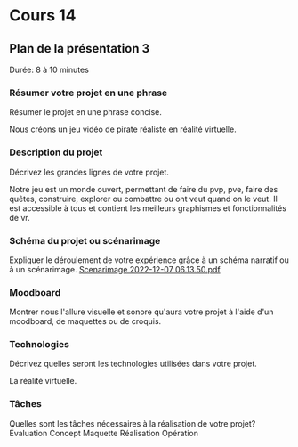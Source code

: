 # Cours 14
## Plan de la présentation 3
Durée: 8 à 10 minutes

### Résumer votre projet en une phrase
Résumer le projet en une phrase concise.  

Nous créons un jeu vidéo de pirate réaliste en réalité virtuelle.


### Description du projet 

Décrivez les grandes lignes de votre projet. 

Notre jeu est un monde ouvert, permettant de faire du pvp, pve, faire des quêtes, construire, explorer ou combattre ou ont veut quand on le veut.
Il est accessible à tous et contient les meilleurs graphismes et fonctionnalités de vr.


### Schéma du projet ou scénarimage
Expliquer le déroulement de votre expérience grâce à un schéma narratif ou à un scénarimage. 
[Scenarimage 2022-12-07 06.13.50.pdf](https://github.com/IanQc/Journal_de_Bord_semaines_8_15/files/10190941/Scenarimage.2022-12-07.06.13.50.pdf)


### Moodboard
Montrer nous l'allure visuelle et sonore qu'aura votre projet à l'aide d'un moodboard, de maquettes ou de croquis. 


### Technologies
Décrivez quelles seront les technologies utilisées dans votre projet. 

La réalité virtuelle.


### Tâches
Quelles sont les tâches nécessaires à la réalisation de votre projet? 
Évaluation
Concept
Maquette
Réalisation
Opération
